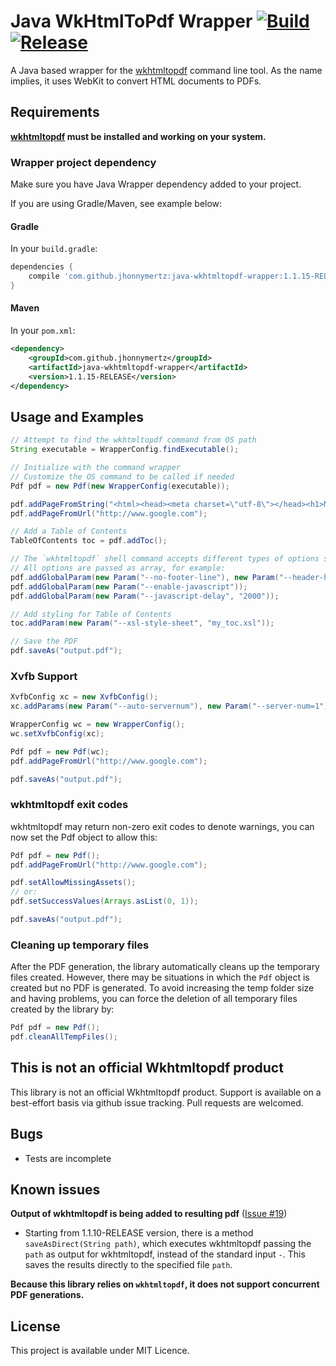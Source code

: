 Java WkHtmlToPdf Wrapper [![Build](https://github.com/jhonnymertz/java-wkhtmltopdf-wrapper/actions/workflows/build.yml/badge.svg?branch=master)](https://github.com/jhonnymertz/java-wkhtmltopdf-wrapper/actions/workflows/build.yml) [![Release](https://github.com/jhonnymertz/java-wkhtmltopdf-wrapper/actions/workflows/publish.yml/badge.svg)](https://github.com/jhonnymertz/java-wkhtmltopdf-wrapper/actions/workflows/publish.yml)
=========

A Java based wrapper for the [wkhtmltopdf](http://wkhtmltopdf.org/) command line tool. As the name implies, it uses WebKit to convert HTML documents to PDFs.

Requirements
------------
**[wkhtmltopdf](http://wkhtmltopdf.org/) must be installed and working on your system.**

### Wrapper project dependency
Make sure you have Java Wrapper dependency added to your project.

If you are using Gradle/Maven, see example below:

#### Gradle
In your `build.gradle`:
```groovy
dependencies {
    compile 'com.github.jhonnymertz:java-wkhtmltopdf-wrapper:1.1.15-RELEASE'
}
```

#### Maven
In your `pom.xml`:
```xml
<dependency>
    <groupId>com.github.jhonnymertz</groupId>
    <artifactId>java-wkhtmltopdf-wrapper</artifactId>
    <version>1.1.15-RELEASE</version>
</dependency>
```

Usage and Examples
------------
```java
// Attempt to find the wkhtmltopdf command from OS path
String executable = WrapperConfig.findExecutable();

// Initialize with the command wrapper
// Customize the OS command to be called if needed
Pdf pdf = new Pdf(new WrapperConfig(executable));

pdf.addPageFromString("<html><head><meta charset=\"utf-8\"></head><h1>Müller</h1></html>");
pdf.addPageFromUrl("http://www.google.com");

// Add a Table of Contents
TableOfContents toc = pdf.addToc();

// The `wkhtmltopdf` shell command accepts different types of options such as global, page, headers and footers, and toc. Please see `wkhtmltopdf -H` for a full explanation.
// All options are passed as array, for example:
pdf.addGlobalParam(new Param("--no-footer-line"), new Param("--header-html", "file:///header.html"));
pdf.addGlobalParam(new Param("--enable-javascript"));
pdf.addGlobalParam(new Param("--javascript-delay", "2000"));

// Add styling for Table of Contents
toc.addParam(new Param("--xsl-style-sheet", "my_toc.xsl"));

// Save the PDF
pdf.saveAs("output.pdf");
```

### Xvfb Support

```java
XvfbConfig xc = new XvfbConfig();
xc.addParams(new Param("--auto-servernum"), new Param("--server-num=1"));

WrapperConfig wc = new WrapperConfig();
wc.setXvfbConfig(xc);

Pdf pdf = new Pdf(wc);
pdf.addPageFromUrl("http://www.google.com");

pdf.saveAs("output.pdf");
```

### wkhtmltopdf exit codes

wkhtmltopdf may return non-zero exit codes to denote warnings, you can now set the Pdf object to allow this:

```java
Pdf pdf = new Pdf();
pdf.addPageFromUrl("http://www.google.com");

pdf.setAllowMissingAssets();
// or:  
pdf.setSuccessValues(Arrays.asList(0, 1));

pdf.saveAs("output.pdf");
```

### Cleaning up temporary files

After the PDF generation, the library automatically cleans up the temporary files created. However, there may be situations in which the `Pdf` object is created but no PDF is generated. To avoid increasing the temp folder size and having problems, you can force the deletion of all temporary files created by the library by:

```java
Pdf pdf = new Pdf();
pdf.cleanAllTempFiles();
```

This is not an official Wkhtmltopdf product
------------
This library is not an official Wkhtmltopdf product. Support is available on a best-effort basis via github issue tracking. Pull requests are welcomed.

Bugs
------------
- Tests are incomplete

Known issues
------------

**Output of wkhtmltopdf is being added to resulting pdf** ([Issue #19](https://github.com/jhonnymertz/java-wkhtmltopdf-wrapper/issues/19))
- Starting from 1.1.10-RELEASE version, there is a method `saveAsDirect(String path)`, which executes wkhtmltopdf passing the `path` as output for wkhtmltopdf, instead of the standard input `-`. This saves the results directly to the specified file `path`.

**Because this library relies on `wkhtmltopdf`, it does not support concurrent PDF generations.**

License
------------
This project is available under MIT Licence.
